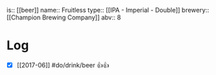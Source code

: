 is:: [[beer]]
name:: Fruitless
type:: [[IPA - Imperial - Double]]
brewery:: [[Champion Brewing Company]]
abv:: 8

# Log
- [x] [[2017-06]] #do/drink/beer 👍👍
